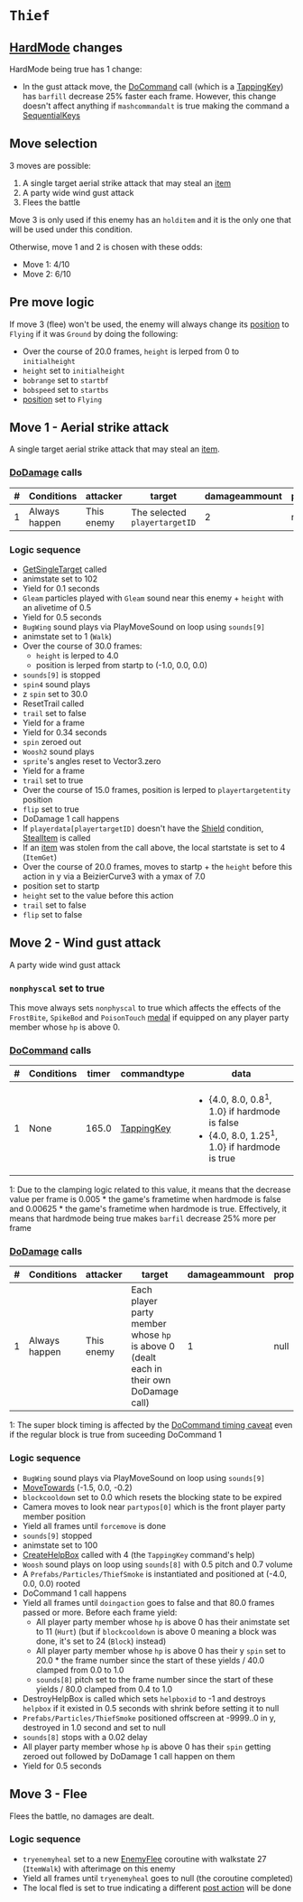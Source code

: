 # `Thief`

## [HardMode](../../Damage%20pipeline/HardMode.md) changes
HardMode being true has 1 change:

- In the gust attack move, the [DoCommand](../../DoCommand.md) call (which is a [TappingKey](../../Action%20commands/TappingKey.md)) has `barfill` decrease 25% faster each frame. However, this change doesn't affect anything if `mashcommandalt` is true making the command a [SequentialKeys](../../Action%20commands/SequentialKeys.md)

## Move selection
3 moves are possible:

1. A single target aerial strike attack that may steal an [item](../../../Enums%20and%20IDs/Items.md)
2. A party wide wind gust attack
3. Flees the battle

Move 3 is only used if this enemy has an `holditem` and it is the only one that will be used under this condition.

Otherwise, move 1 and 2 is chosen with these odds:

- Move 1: 4/10
- Move 2: 6/10

## Pre move logic
If move 3 (flee) won't be used, the enemy will always change its [position](../../Actors%20states/BattlePosition.md) to `Flying` if it was `Ground` by doing the following:

- Over the course of 20.0 frames, `height` is lerped from 0 to `initialheight`
- `height` set to `initialheight`
- `bobrange` set to `startbf`
- `bobspeed` set to `startbs`
- [position](../../Actors%20states/BattlePosition.md) set to `Flying`

## Move 1 - Aerial strike attack
A single target aerial strike attack that may steal an [item](../../../Enums%20and%20IDs/Items.md).

### [DoDamage](../../Damage%20pipeline/DoDamage.md) calls

|#|Conditions|attacker|target|damageammount|property|overrides|block|
|-:|---|---|---|---|---|---|---|
|1|Always happen|This enemy|The selected `playertargetID`|2|null|null|`commandsuccess`|

### Logic sequence

- [GetSingleTarget](../../Actors%20states/Targetting/GetRandomAvaliablePlayer.md#getsingletarget) called
- animstate set to 102
- Yield for 0.1 seconds
- `Gleam` particles played with `Gleam` sound near this enemy + `height` with an alivetime of 0.5
- Yield for 0.5 seconds
- `BugWing` sound plays via PlayMoveSound on loop using `sounds[9]`
- animstate set to 1 (`Walk`)
- Over the course of 30.0 frames:
    - `height` is lerped to 4.0
    - position is lerped from startp to (-1.0, 0.0, 0.0)
- `sounds[9]` is stopped
- `spin4` sound plays
- z `spin` set to 30.0
- ResetTrail called
- `trail` set to false
- Yield for a frame
- Yield for 0.34 seconds
- `spin` zeroed out
- `Woosh2` sound plays
- `sprite`'s angles reset to Vector3.zero
- Yield for a frame
- `trail` set to true
- Over the course of 15.0 frames, position is lerped to `playertargetentity` position
- `flip` set to true
- DoDamage 1 call happens
- If `playerdata[playertargetID]` doesn't have the [Shield](../../Actors%20states/BattleCondition/Shield.md) condition, [StealItem](../StealItem.md) is called
- If an [item](../../../Enums%20and%20IDs/Items.md) was stolen from the call above, the local startstate is set to 4 (`ItemGet`)
- Over the course of 20.0 frames, moves to startp + the `height` before this action in y via a BeizierCurve3 with a ymax of 7.0
- position set to startp
- `height` set to the value before this action
- `trail` set to false
- `flip` set to false

## Move 2 - Wind gust attack
A party wide wind gust attack

### `nonphyscal` set to true
This move always sets `nonphyscal` to true which affects the effects of the `FrostBite`, `SpikeBod` and `PoisonTouch` [medal](../Enums%20and%20IDs/Medal.md) if equipped on any player party member whose `hp` is above 0.

### [DoCommand](../../DoCommand.md) calls

|#|Conditions|timer|commandtype|data|
|-:|-----|-----|-----|-----|
|1|None|165.0|[TappingKey](../../Action%20commands/TappingKey.md)|<ul><li>{4.0, 8.0, 0.8<sup>1</sup>, 1.0} if hardmode is false</li><li>{4.0, 8.0, 1.25<sup>1</sup>, 1.0} if hardmode is true</li></ul>

1: Due to the clamping logic related to this value, it means that the decrease value per frame is 0.005 * the game's frametime when hardmode is false and 0.00625 * the game's frametime when hardmode is true. Effectively, it means that hardmode being true makes `barfil` decrease 25% more per frame

### [DoDamage](../../Damage%20pipeline/DoDamage.md) calls

|#|Conditions|attacker|target|damageammount|property|overrides|block|
|-:|---|---|---|---|---|---|---|
|1|Always happen|This enemy|Each player party member whose `hp` is above 0 (dealt each in their own DoDamage call)|1|null|null|`barfill` >= 1<sup>1</sup>|

1: The super block timing is affected by the [DoCommand timing caveat](../../Battle%20flow/GetBlock.md#known-issues-with-docommand) even if the regular block is true from suceeding DoCommand 1

### Logic sequence

- `BugWing` sound plays via PlayMoveSound on loop using `sounds[9]`
- [MoveTowards](../../../Entities/EntityControl/EntityControl%20Methods.md#movetowards) (-1.5, 0.0, -0.2)
- `blockcooldown` set to 0.0 which resets the blocking state to be expired
- Camera moves to look near `partypos[0]` which is the front player party member position
- Yield all frames until `forcemove` is done
- `sounds[9]` stopped
- animstate set to 100
- [CreateHelpBox](../../Visual%20rendering/CreateHelpBox.md) called with 4 (the `TappingKey` command's help)
- `Woosh` sound plays on loop using `sounds[8]` with 0.5 pitch and 0.7 volume
- A `Prefabs/Particles/ThiefSmoke` is instantiated and positioned at (-4.0, 0.0, 0.0) rooted
- DoCommand 1 call happens
- Yield all frames until `doingaction` goes to false and that 80.0 frames passed or more. Before each frame yield:
    - All player party member whose `hp` is above 0 has their animstate set to 11 (`Hurt`) (but if `blockcooldown` is above 0 meaning a block was done, it's set to 24 (`Block`) instead)
    - All player party member whose `hp` is above 0 has their y `spin` set to 20.0 * the frame number since the start of these yields / 40.0 clamped from 0.0 to 1.0
    - `sounds[8]` pitch set to the frame number since the start of these yields / 80.0 clamped from 0.4 to 1.0
- DestroyHelpBox is called which sets `helpboxid` to -1 and destroys `helpbox` if it existed in 0.5 seconds with shrink before setting it to null
- `Prefabs/Particles/ThiefSmoke` positioned offscreen at -9999..0 in y, destroyed in 1.0 second and set to null
- `sounds[8]` stops with a 0.02 delay
- All player party member whose `hp` is above 0 has their `spin` getting zeroed out followed by DoDamage 1 call happen on them
- Yield for 0.5 seconds

## Move 3 - Flee
Flees the battle, no damages are dealt.

### Logic sequence

- `tryenemyheal` set to a new [EnemyFlee](../EnemyFlee.md) coroutine with walkstate 27 (`ItemWalk`) with afterimage on this enemy
- Yield all frames until `tryenemyheal` goes to null (the coroutine completed)
- The local fled is set to true indicating a different [post action](../../Battle%20flow/Action%20coroutines/DoAction.md#fled-enemy-post-action) will be done
